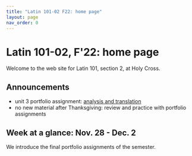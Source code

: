 ```yaml
---
title: "Latin 101-02 F22: home page"
layout: page
nav_order: 0
---
```



# Latin 101-02, F'22: home page

Welcome to the web site for Latin 101, section 2, at Holy Cross.

## Announcements

- unit 3 portfolio assignment: [analysis and translation](./assignments/unit3/reading/)
- no new material after Thanksgiving: review and practice with portfolio assignments


## Week at a glance: Nov. 28 - Dec. 2

We introduce the final portfolio assignments of the semester.
